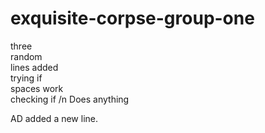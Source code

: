 # exquisite-corpse-group-one

three<br/>
random<br/> 
lines added<br/>
trying if  
spaces work  
checking if /n 
Does anything

AD added a new line.
